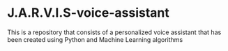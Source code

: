 # J.A.R.V.I.S-voice-assistant
This is a repository that consists of a personalized voice assistant that has been created using Python and Machine Learning algorithms
